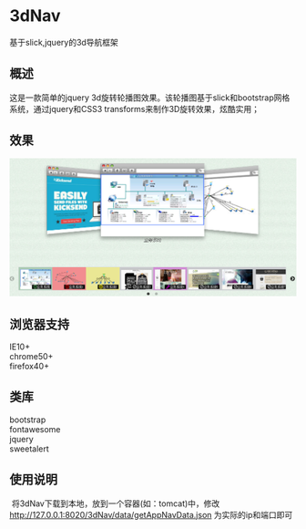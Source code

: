 # 3dNav
基于slick,jquery的3d导航框架

## 概述
   这是一款简单的jquery 3d旋转轮播图效果。该轮播图基于slick和bootstrap网格系统，通过jquery和CSS3 transforms来制作3D旋转效果，炫酷实用；
## 效果
![](https://github.com/winston-xing/3dNav/raw/master/images/demo.png)  
## 浏览器支持
 IE10+<br>
 chrome50+<br>
 firefox40+
## 类库
  bootstrap<br>
  fontawesome<br>
  jquery<br>
  sweetalert<br>
## 使用说明
  将3dNav下载到本地，放到一个容器(如：tomcat)中，修改<br>
http://127.0.0.1:8020/3dNav/data/getAppNavData.json 为实际的ip和端口即可
